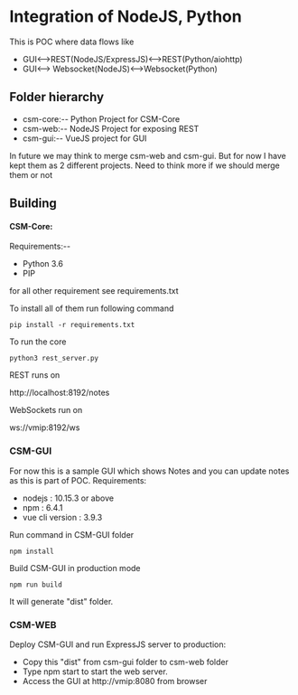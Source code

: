 <!--
CORTX-CSM: CORTX Management web and CLI interface.
Copyright (c) 2020 Seagate Technology LLC and/or its Affiliates
This program is free software: you can redistribute it and/or modify
it under the terms of the GNU Affero General Public License as published
by the Free Software Foundation, either version 3 of the License, or
(at your option) any later version.
This program is distributed in the hope that it will be useful,
but WITHOUT ANY WARRANTY; without even the implied warranty of
MERCHANTABILITY or FITNESS FOR A PARTICULAR PURPOSE. See the
GNU Affero General Public License for more details.
You should have received a copy of the GNU Affero General Public License
along with this program. If not, see <https://www.gnu.org/licenses/>.
For any questions about this software or licensing,
please email opensource@seagate.com or cortx-questions@seagate.com.
-->
# Integration of NodeJS, Python

This is POC where data flows like
- GUI<-->REST(NodeJS/ExpressJS)<-->REST(Python/aiohttp)
- GUI<--> Websocket(NodeJS)<-->Websocket(Python)


## Folder hierarchy

- csm-core:-- Python Project for CSM-Core
- csm-web:-- NodeJS Project for exposing REST
- csm-gui:-- VueJS project for GUI 

In future we may think to merge csm-web and csm-gui. But for now I have kept them as 2 different projects. Need to think more if we should merge them or not


## Building


#### CSM-Core:
Requirements:-- 
- Python 3.6
- PIP

for all other requirement see requirements.txt

To install all of them run following command 

`pip install -r requirements.txt`

To run the core

   `python3 rest_server.py`

REST runs on

  http://localhost:8192/notes

WebSockets run on

  ws://vmip:8192/ws

### CSM-GUI
For now this is a sample GUI which shows Notes and you can update notes as this is part of POC.
Requirements:
- nodejs : 10.15.3 or above
- npm : 6.4.1
- vue cli version : 3.9.3

Run command in CSM-GUI folder

 `npm install`

Build CSM-GUI in production mode
 
 `npm run build` 

It will generate "dist" folder.

### CSM-WEB

Deploy CSM-GUI and run ExpressJS server to production:
- Copy this "dist" from csm-gui folder to csm-web folder
- Type npm start to start the web server.
- Access the GUI at http://vmip:8080 from browser
